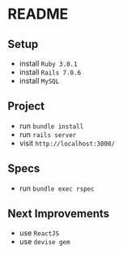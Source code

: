 # README

## Setup

* install `Ruby 3.0.1`
* install `Rails 7.0.6`
* install `MySQL`

## Project

* run `bundle install`
* run `rails server`
* visit `http://localhost:3000/`

## Specs

* run `bundle exec rspec`

## Next Improvements

* use `ReactJS`
* use `devise gem` 
